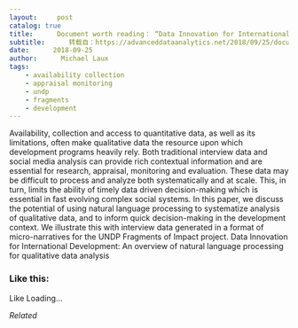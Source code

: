 ```yaml
---
layout:     post
catalog: true
title:      Document worth reading： “Data Innovation for International Development： An overview of natural language processing for qualitative data analysis”
subtitle:      转载自：https://advanceddataanalytics.net/2018/09/25/document-worth-reading-data-innovation-for-international-development-an-overview-of-natural-language-processing-for-qualitative-data-analysis/
date:      2018-09-25
author:      Michael Laux
tags:
    - availability collection
    - appraisal monitoring
    - undp
    - fragments
    - development
---
```


Availability, collection and access to quantitative data, as well as its limitations, often make qualitative data the resource upon which development programs heavily rely. Both traditional interview data and social media analysis can provide rich contextual information and are essential for research, appraisal, monitoring and evaluation. These data may be difficult to process and analyze both systematically and at scale. This, in turn, limits the ability of timely data driven decision-making which is essential in fast evolving complex social systems. In this paper, we discuss the potential of using natural language processing to systematize analysis of qualitative data, and to inform quick decision-making in the development context. We illustrate this with interview data generated in a format of micro-narratives for the UNDP Fragments of Impact project. Data Innovation for International Development: An overview of natural language processing for qualitative data analysis





### Like this:

Like Loading...


*Related*

